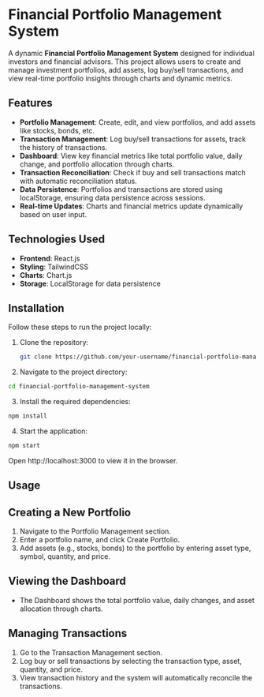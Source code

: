 # Financial Portfolio Management System

A dynamic **Financial Portfolio Management System** designed for individual investors and financial advisors. This project allows users to create and manage investment portfolios, add assets, log buy/sell transactions, and view real-time portfolio insights through charts and dynamic metrics.

## Features

- **Portfolio Management**: Create, edit, and view portfolios, and add assets like stocks, bonds, etc.
- **Transaction Management**: Log buy/sell transactions for assets, track the history of transactions.
- **Dashboard**: View key financial metrics like total portfolio value, daily change, and portfolio allocation through charts.
- **Transaction Reconciliation**: Check if buy and sell transactions match with automatic reconciliation status.
- **Data Persistence**: Portfolios and transactions are stored using localStorage, ensuring data persistence across sessions.
- **Real-time Updates**: Charts and financial metrics update dynamically based on user input.

## Technologies Used

- **Frontend**: React.js
- **Styling**: TailwindCSS
- **Charts**: Chart.js
- **Storage**: LocalStorage for data persistence

## Installation

Follow these steps to run the project locally:

1. Clone the repository:

   ```bash
   git clone https://github.com/your-username/financial-portfolio-management-system.git
   
2. Navigate to the project directory:

  ```bash
  cd financial-portfolio-management-system
```

3. Install the required dependencies:

```bash
npm install
```
4. Start the application:

```bash
npm start
```

Open http://localhost:3000 to view it in the browser.

## Usage

## Creating a New Portfolio

1. Navigate to the Portfolio Management section.
2. Enter a portfolio name, and click Create Portfolio.
3. Add assets (e.g., stocks, bonds) to the portfolio by entering asset type, symbol, quantity, and price.
   
## Viewing the Dashboard

- The Dashboard shows the total portfolio value, daily changes, and asset allocation through charts.

## Managing Transactions

1. Go to the Transaction Management section.
2. Log buy or sell transactions by selecting the transaction type, asset, quantity, and price.
3. View transaction history and the system will automatically reconcile the transactions.
